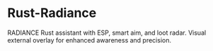# Rust-Radiance
RADIANCE Rust assistant with ESP, smart aim, and loot radar. Visual external overlay for enhanced awareness and precision.
